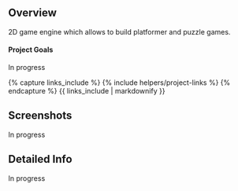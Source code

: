 <!---
Gregoire Boiron <gregoire.boiron@gmail.com>
Copyright (c) 2018 Gregoire Boiron  All Rights Reserved.
--->

Overview
--------------------
2D game engine which allows to build platformer and puzzle games.

#### Project Goals
In progress

{% capture links_include %}
{% include helpers/project-links %}
{% endcapture %}
{{ links_include | markdownify }}

Screenshots
--------------------
In progress

Detailed Info
--------------------
In progress